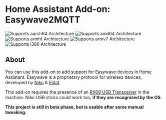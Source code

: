 # Home Assistant Add-on: Easywave2MQTT

![Supports aarch64 Architecture][aarch64-shield] ![Supports amd64 Architecture][amd64-shield] ![Supports armhf Architecture][armhf-shield] ![Supports armv7 Architecture][armv7-shield] ![Supports i386 Architecture][i386-shield]

## About

You can use this add-on to add support for Easywave devices in Home Assistant.  Easywave is a proprietary protocol for wireless devices, developed by [Niko](https://niko.eu) & [Eldat](https://www.eldat.de/).

This add-on requires the presence of an [RX09 USB Transceiver](https://www.eldat.de/produkte/schnittstellen/rx09e_en.html) in the machine.  Niko USB sticks could work too, **if they are recognized by the OS**.

**This project is still in beta phase, but is usable after some manual tweaking.**

[aarch64-shield]: https://img.shields.io/badge/aarch64-yes-green.svg
[amd64-shield]: https://img.shields.io/badge/amd64-yes-green.svg
[armhf-shield]: https://img.shields.io/badge/armhf-yes-green.svg
[armv7-shield]: https://img.shields.io/badge/armv7-yes-green.svg
[i386-shield]: https://img.shields.io/badge/i386-yes-green.svg
